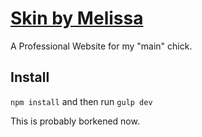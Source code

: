 # [Skin by Melissa](https://github.com/robcmorris/skinbymelissav1)

A Professional Website for my "main" chick.

## Install
`npm install` and then run `gulp dev`

This is probably borkened now.